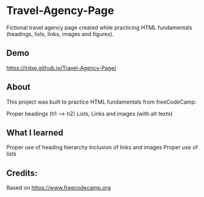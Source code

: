 # Travel-Agency-Page

Fictional travel agency page created while practicing HTML fundamentals (headings, lists, links, images and figures).

## Demo

https://irdxe.github.io/Travel-Agency-Page/

## About

This project was built to practice HTML fundamentals from freeCodeCamp:

Proper headings (h1 --> h2)
Lists, Links and images (with alt texts)

## What I learned

Proper use of heading hierarchy
Inclusion of links and images
Proper use of lists

## Credits: 

Based on https://www.freecodecamp.org
